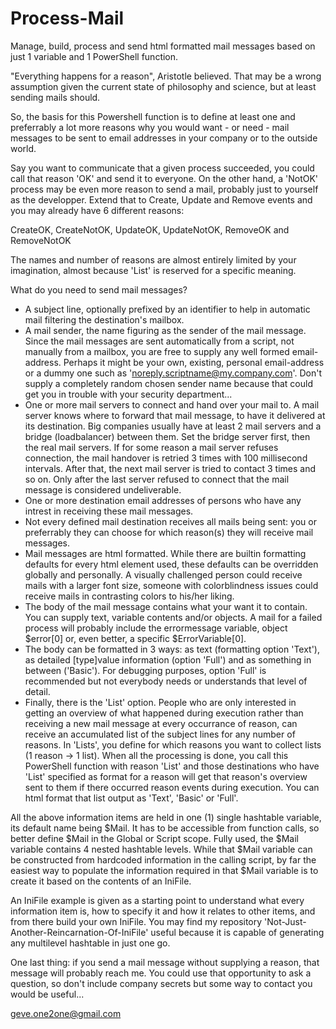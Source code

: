 # Process-Mail
Manage, build, process and send html formatted mail messages based on just 1 variable and 1 PowerShell function.

"Everything happens for a reason", Aristotle believed. That may be a wrong assumption given the current state of philosophy and science, but at least sending mails should.

So, the basis for this Powershell function is to define at least one and preferrably a lot more reasons why you would want - or need - mail messages to be sent to email addresses in your company or to the outside world.

Say you want to communicate that a given process succeeded, you could call that reason 'OK' and send it to everyone. On the other hand, a 'NotOK' process may be even more reason to send a mail, probably just to yourself as the developper. Extend that to Create, Update and Remove events and you may already have 6 different reasons:

CreateOK, CreateNotOK, UpdateOK, UpdateNotOK, RemoveOK and RemoveNotOK

The names and number of reasons are almost entirely limited by your imagination, almost because 'List' is reserved for a specific meaning.

What do you need to send mail messages?

* A subject line, optionally prefixed by an identifier to help in automatic mail filtering the destination's mailbox.
* A mail sender, the name figuring as the sender of the mail message. Since the mail messages are sent automatically from a script, not manually from a mailbox, you are free to supply any well formed email-address. Perhaps it might be your own, existing, personal email-address or a dummy one such as 'noreply.scriptname@my.company.com'. Don't supply a completely random chosen sender name because that could get you in trouble with your security department...
* One or more mail servers to connect and hand over your mail to. A mail server knows where to forward that mail message, to have it delivered at its destination. Big companies usually have at least 2 mail servers and a bridge (loadbalancer) between them. Set the bridge server first, then the real mail servers. If for some reason a mail server refuses connection, the mail handover is retried 3 times with 100 millisecond intervals. After that, the next mail server is tried to contact 3 times and so on. Only after the last server refused to connect that the mail message is considered undeliverable. 
* One or more destination email addresses of persons who have any intrest in receiving these mail messages.
* Not every defined mail destination receives all mails being sent: you or preferrably they can choose for which reason(s) they will receive mail messages.
* Mail messages are html formatted. While there are builtin formatting defaults for every html element used, these defaults can be overridden globally and personally. A visually challenged person could receive mails with a larger font size, someone with colorblindness issues could receive mails in contrasting colors to his/her liking.
* The body of the mail message contains what your want it to contain. You can supply text, variable contents and/or objects. A mail for a failed process will probably include the errormessage variable, object $error[0] or, even better, a specific $ErrorVariable[0].
* The body can be formatted in 3 ways: as text (formatting option 'Text'), as detailed [type]value information (option 'Full') and as something in between ('Basic'). For debugging purposes, option 'Full' is recommended but not everybody needs or understands that level of detail.
* Finally, there is the 'List' option. People who are only interested in getting an overview of what happened during execution rather than receiving a new mail message at every occurrance of reason, can receive an accumulated list of the subject lines for any number of reasons. In 'Lists', you define for which reasons you want to collect lists (1 reason -> 1 list). When all the processing is done, you call this PowerShell function with reason 'List' and those destinations who have 'List' specified as format for a reason will get that reason's overview sent to them if there occurred reason events during execution. You can html format that list output as 'Text', 'Basic' or 'Full'.

All the above information items are held in one (1) single hashtable variable, its default name being $Mail. It has to be accessible from function calls, so better define $Mail in the Global or Script scope. Fully used, the $Mail variable contains 4 nested hashtable levels. While that $Mail variable can be constructed from hardcoded information in the calling script, by far the easiest way to populate the information required in that $Mail variable is to create it based on the contents of an IniFile.

An IniFile example is given as a starting point to understand what every information item is, how to specify it and how it relates to other items, and from there build your own IniFile. You may find my repository 'Not-Just-Another-Reincarnation-Of-IniFile' useful because it is capable of generating any multilevel hashtable in just one go.

One last thing: if you send a mail message without supplying a reason, that message will probably reach me. You could use that opportunity to ask a question, so don't include company secrets but some way to contact you would be useful...

geve.one2one@gmail.com
